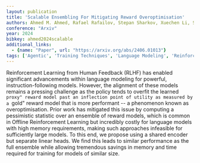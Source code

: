 ```yaml
---
layout: publication
title: 'Scalable Ensembling For Mitigating Reward Overoptimisation'
authors: Ahmed M. Ahmed, Rafael Rafailov, Stepan Sharkov, Xuechen Li, Sanmi Koyejo
conference: "Arxiv"
year: 2024
bibkey: ahmed2024scalable
additional_links:
  - {name: "Paper", url: "https://arxiv.org/abs/2406.01013"}
tags: ['Agentic', 'Training Techniques', 'Language Modeling', 'Reinforcement Learning']
---
```

Reinforcement Learning from Human Feedback (RLHF) has enabled significant
advancements within language modeling for powerful, instruction-following
models. However, the alignment of these models remains a pressing challenge as
the policy tends to overfit the learned ``proxy" reward model past an
inflection point of utility as measured by a ``gold" reward model that is more
performant -- a phenomenon known as overoptimisation. Prior work has mitigated
this issue by computing a pessimistic statistic over an ensemble of reward
models, which is common in Offline Reinforcement Learning but incredibly costly
for language models with high memory requirements, making such approaches
infeasible for sufficiently large models. To this end, we propose using a
shared encoder but separate linear heads. We find this leads to similar
performance as the full ensemble while allowing tremendous savings in memory
and time required for training for models of similar size.
